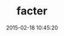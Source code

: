 ---
layout: post
title:  "facter"
repo:   "puppetlabs/facter"
date:   2015-02-18 10:45:20
gemurl: https://github.com/puppetlabs/facter
---